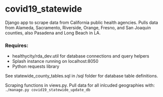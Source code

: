 # covid19_statewide
Django app to scrape data from California public health agencies.  Pulls data from Alameda, Sacramento, Riverside, Orange, Fresno, and San Joaquin counties, also Pasadena and Long Beach in LA.

### Requires:
* healthycity/rda_dev.util for database connections and query helpers
* Splash instance running on localhost:8050
* Python requests library

See statewide_county_tables.sql in /sql folder for database table definitions.

Scraping functions in views.py.  Pull data for all inlcuded geographies with:
```./manage.py covid19_statewide_update_db```
